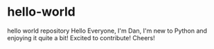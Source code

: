 # hello-world
hello world repository
Hello Everyone,
I'm Dan, I'm new to Python and enjoying it quite a bit! Excited to contribute!
Cheers!
